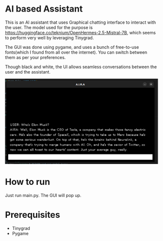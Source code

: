 # AI based Assistant

This is an AI assistant that uses Graphical chatting interface to interact with the user. The model used for the purpose is https://huggingface.co/teknium/OpenHermes-2.5-Mistral-7B, which seems to perform very well by leveraging Tinygrad. 

The GUI was done using pygame, and uses a bunch of free-to-use fonts(which I found from all over the internet). You can switch between them as per your preferences.

Though black and white, the UI allows seamless conversations between the user and the assistant.

![Alt text](<GUI_image1.png>)

# How to run
Just run main.py. The GUI will pop up.

# Prerequisites
 - Tinygrad
 - Pygame